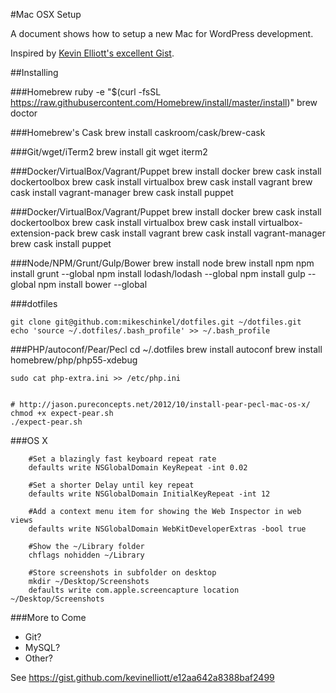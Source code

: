 #Mac OSX Setup

A document shows how to setup a new Mac for WordPress development.

Inspired by [Kevin Elliott's excellent Gist](https://gist.github.com/kevinelliott/e12aa642a8388baf2499).

##Installing 


###Homebrew
	ruby -e "$(curl -fsSL https://raw.githubusercontent.com/Homebrew/install/master/install)"
	brew doctor
	
###Homebrew's Cask
	brew install caskroom/cask/brew-cask

###Git/wget/iTerm2
	brew install git wget iterm2

###Docker/VirtualBox/Vagrant/Puppet
	brew install docker
	brew cask install dockertoolbox
	brew cask install virtualbox
    brew cask install vagrant
    brew cask install vagrant-manager
	brew cask install puppet

###Docker/VirtualBox/Vagrant/Puppet
	brew install docker
	brew cask install dockertoolbox
	brew cask install virtualbox
	brew cask install virtualbox-extension-pack
    brew cask install vagrant
    brew cask install vagrant-manager
	brew cask install puppet

###Node/NPM/Grunt/Gulp/Bower
	brew install node
	brew install npm
	npm install grunt --global
	npm install lodash/lodash --global
	npm install gulp --global
	npm install bower --global


###dotfiles

	git clone git@github.com:mikeschinkel/dotfiles.git ~/dotfiles.git
	echo 'source ~/.dotfiles/.bash_profile' >> ~/.bash_profile

###PHP/autoconf/Pear/Pecl
	cd ~/.dotfiles
	brew install autoconf
	brew install homebrew/php/php55-xdebug
		
	sudo cat php-extra.ini >> /etc/php.ini


	# http://jason.pureconcepts.net/2012/10/install-pear-pecl-mac-os-x/
	chmod +x expect-pear.sh
	./expect-pear.sh
    

###OS X

        #Set a blazingly fast keyboard repeat rate
        defaults write NSGlobalDomain KeyRepeat -int 0.02
        
        #Set a shorter Delay until key repeat
        defaults write NSGlobalDomain InitialKeyRepeat -int 12
        
        #Add a context menu item for showing the Web Inspector in web views
        defaults write NSGlobalDomain WebKitDeveloperExtras -bool true
        
        #Show the ~/Library folder
        chflags nohidden ~/Library
        
        #Store screenshots in subfolder on desktop
        mkdir ~/Desktop/Screenshots
        defaults write com.apple.screencapture location ~/Desktop/Screenshots
        
###More to Come
- Git?
- MySQL?
- Other?

See https://gist.github.com/kevinelliott/e12aa642a8388baf2499